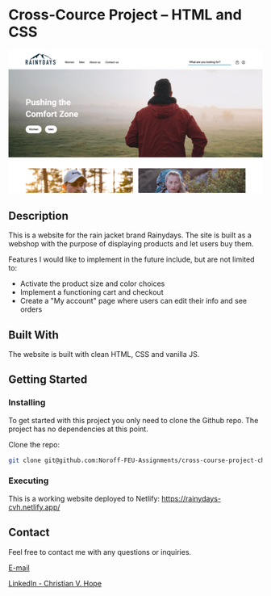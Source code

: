 # Cross-Cource Project – HTML and CSS

![image](https://github.com/Noroff-FEU-Assignments/cross-course-project-christianvazquezhope/blob/media/rainydays-1012.png?raw=true)

## Description

This is a website for the rain jacket brand Rainydays. The site is built as a webshop with the purpose of displaying products and let users buy them.

Features I would like to implement in the future include, but are not limited to:

- Activate the product size and color choices
- Implement a functioning cart and checkout
- Create a "My account" page where users can edit their info and see orders

## Built With

The website is built with clean HTML, CSS and vanilla JS.

## Getting Started

### Installing

To get started with this project you only need to clone the Github repo. The project has no dependencies at this point.

Clone the repo:

```bash
git clone git@github.com:Noroff-FEU-Assignments/cross-course-project-christianvazquezhope.git
```
### Executing
This is a working website deployed to Netlify: https://rainydays-cvh.netlify.app/

## Contact

Feel free to contact me with any questions or inquiries.

[E-mail](mailto:christian@digithings.no)

[LinkedIn - Christian V. Hope](www.linkedin.com)